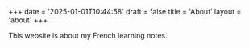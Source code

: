 +++
date = '2025-01-01T10:44:58'
draft = false
title = 'About'
layout = 'about'
+++

This website is about my French learning notes.